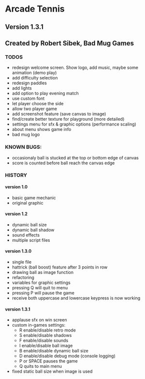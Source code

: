# Arcade Tennis

## Version 1.3.1
## Created by Robert Sibek, Bad Mug Games

### TODOS
- redesign welcome screen. Show logo, add music, maybe some animation (demo play)
- add difficulty selection
- redesign paddles
- add lights
- add option to play evening match
- use custom font
- let player choose the side
- allow two player game   
- add screenshot feature (save canvas to image)
- find/create better texture for playground (more detailed)
- settings menu for sfx & graphic options (performance scaling)
- about menu shows game info
- bad mug logo

### KNOWN BUGS:
- occasionaly ball is stucked at the top or bottom edge of canvas
- score is counted before ball reach the canvas edge

### HISTORY
    
#### version 1.0
- basic game mechanic
- original graphic
#### version 1.2
- dynamic ball size 
- dynamic ball shadow
- sound effects
- multiple script files
#### version 1.3.0
- single file
- hattrick (ball boost) feature after 3 points in row
- drawing ball as image function
- refactoring
- variables for graphic settings
- pressing Q will quit to menu
- pressing P will pause the game
- receive both uppercase and lowercase keypress is now working
#### version 1.3.1
- applause sfx on win screen
- custom in-games settings:
  - R enable/disable retro mode
  - S enable/disable shadows
  - F enable/disable sounds
  - I enable/disable ball image
  - B enable/disable dynamic ball size
  - D enable/disable debug mode (console logging) 
  - P or SPACE pauses the game
  - Q quits to main menu
- fixed static ball size when image is used
